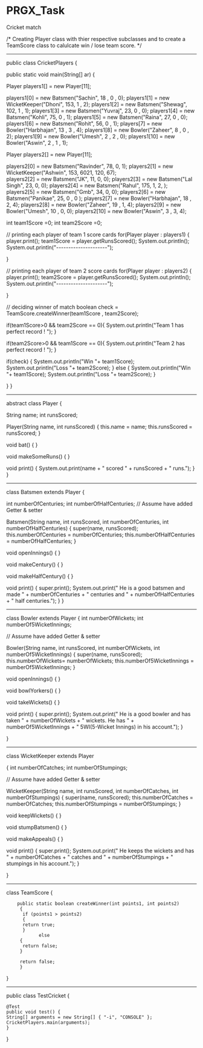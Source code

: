 # PRGX_Task
Cricket match

/* 
Creating Player class with thier respective subclasses and to create a TeamScore class to calulcate win / lose team score. 
*/

----

public class CricketPlayers
{

  public static void main(String[] ar)
{

Player players1[] = new Player[11];

players1[0] = new Batsmen("Sachin", 18 , 0 , 0);
players1[1] = new WicketKeeper("Dhoni", 153, 1 , 2);
players1[2] = new Batsmen("Shewag", 102, 1 , 1);
players1[3] = new Batsmen("Yuvraj", 23, 0 , 0);
players1[4] = new Batsmen("Kohli", 75, 0 , 1);
players1[5] = new Batsmen("Raina", 27, 0 , 0);
players1[6] = new Batsmen("Rohit", 56, 0 , 1);
players[7] = new Bowler("Harbhajan", 13 , 3 , 4);
players1[8] = new Bowler("Zaheer",  8 , 0 , 2);
players1[9] = new Bowler("Umesh",  2 , 2 , 0);
players1[10] = new Bowler("Aswin",  2 , 1 , 1);


Player players2[] = new Player[11];

players2[0] = new Batsmen("Ravinder", 78, 0, 1);
players2[1] = new WicketKeeper("Ashwin", 153, 6021, 120, 67);    
players2[2] = new Batsmen("JK", 11, 0, 0);
players2[3] = new Batsmen("Lal Singh", 23, 0, 0);
players2[4] = new Batsmen("Rahul", 175, 1, 2, );
players2[5] = new Batsmen("Gmb", 34, 0, 0);
players2[6] = new Batsmen("Panikae", 25, 0 , 0 );
players2[7] = new Bowler("Harbhajan", 18 , 2, 4);
players2[8] = new Bowler("Zaheer", 19 , 1, 4);
players2[9] = new Bowler("Umesh", 10 , 0, 0);
players2[10] = new Bowler("Aswin", 3 , 3, 4);

int team1Score =0;
int team2Score =0;



// printing each player of team 1 score cards
for(Player player : players1)
{
player.print();
team1Score = player.getRunsScored();
System.out.println();
System.out.println("---------------------");

}


// printing each player of team 2 score cards
for(Player player : players2)
{
player.print();
team2Score = player.getRunsScored();
System.out.println();
System.out.println("---------------------");

}




// deciding winner of match
boolean check = TeamScore.createWinner(team1Score ,  team2Score);

  if(team1Score>0 && team2Score == 0){
        System.out.println("Team 1 has perfect record ! ");
  }

  if(team2Score>0 && team1Score == 0){
        System.out.println("Team 2 has perfect record ! ");
  }

 if(check) {
          System.out.println("Win "+ team1Score);
          System.out.println("Loss "+ team2Score);
          } else {
          System.out.println("Win "+ team1Score);
          System.out.println("Loss "+ team2Score);
}

}
}


--------


abstract class Player
{

String name;
int runsScored;

Player(String name, int runsScored)
{
this.name = name;
this.runsScored = runsScored;
}


void bat()
{
}

void makeSomeRuns()
{
}

void print()
{
System.out.print(name + " scored " + runsScored + " runs.");
}
}



--------


class Batsmen extends Player
{

int numberOfCenturies;
int numberOfHalfCenturies;
// Assume have added Getter & setter

Batsmen(String name, int runsScored, int numberOfCenturies, int numberOfHalfCenturies)
{
super(name, runsScored);
this.numberOfCenturies = numberOfCenturies;
this.numberOfHalfCenturies = numberOfHalfCenturies;
}

void openInnings()
{
}

void makeCentury()
{
}

void makeHalfCentury()
{
}

void print()
{
super.print();
System.out.print(" He is a good batsmen and made " + numberOfCenturies + " centuries and " + numberOfHalfCenturies + " half centuries.");
}
}




--------


class Bowler extends Player
{
int numberOfWickets;
int numberOf5WicketInnings;

// Assume have added Getter & setter



Bowler(String name, int runsScored, int numberOfWickets, int numberOf5WicketInnings)
{
super(name, runsScored);
this.numberOfWickets= numberOfWickets;
this.numberOf5WicketInnings = numberOf5WicketInnings;
}

void openInnings()
{
}

void bowlYorkers()
{
}

void takeWickets()
{
}

void print()
{
super.print();
System.out.print(" He is a good bowler and has taken " + numberOfWickets + " wickets. He has " + numberOf5WicketInnings + " 5WI(5-Wicket Innings) in his account.");
}

}


---------


class WicketKeeper extends Player

{
int numberOfCatches;
int numberOfStumpings;

// Assume have added Getter & setter

WicketKeeper(String name, int runsScored, int numberOfCatches, int numberOfStumpings)
{
super(name, runsScored);
this.numberOfCatches = numberOfCatches;
this.numberOfStumpings = numberOfStumpings;
}

void keepWickets()
{
}

void stumpBatsmen()
{
}

void makeAppeals()
{
}



void print()
{
super.print();
System.out.print(" He keeps the wickets and has " + numberOfCatches + " catches and " + numberOfStumpings + " stumpings in his account.");
}


}


--------


 class TeamScore {

        public static boolean createWinner(int points1, int points2)  
         {
          if (points1 > points2)
          {
          return true;
          }
                else
         {
          return false;  
         } 

         return false;
         }
      
}



-----

public class TestCricket {  
  
    @Test  
    public void test() {  
    String[] arguments = new String[] { "-i", "CONSOLE" };
    CricketPlayers.main(arguments);
    }  
  
}  
